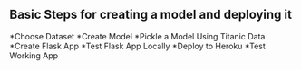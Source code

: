 ## Basic Steps for creating a model and deploying it

*Choose Dataset
*Create Model
*Pickle a Model Using Titanic Data
*Create Flask App
*Test Flask App Locally 
*Deploy to Heroku
*Test Working App
